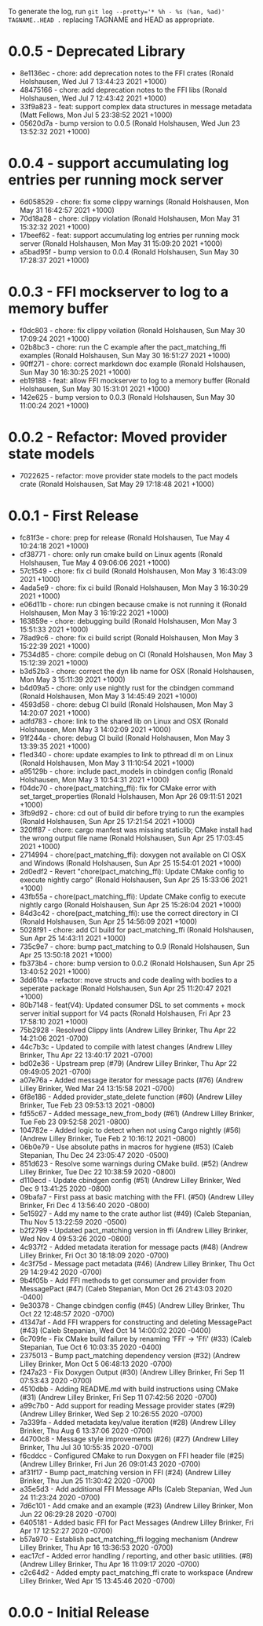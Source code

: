 To generate the log, run `git log --pretty='* %h - %s (%an, %ad)' TAGNAME..HEAD .` replacing TAGNAME and HEAD as appropriate.

# 0.0.5 - Deprecated Library

* 8e1136ec - chore: add deprecation notes to the FFI crates (Ronald Holshausen, Wed Jul 7 13:44:23 2021 +1000)
* 48475166 - chore: add deprecation notes to the FFI libs (Ronald Holshausen, Wed Jul 7 12:43:42 2021 +1000)
* 33f9a823 - feat: support complex data structures in message metadata (Matt Fellows, Mon Jul 5 23:38:52 2021 +1000)
* 05620d7a - bump version to 0.0.5 (Ronald Holshausen, Wed Jun 23 13:52:32 2021 +1000)

# 0.0.4 - support accumulating log entries per running mock server

* 6d058529 - chore: fix some clippy warnings (Ronald Holshausen, Mon May 31 16:42:57 2021 +1000)
* 70d18a28 - chore: clippy violation (Ronald Holshausen, Mon May 31 15:32:32 2021 +1000)
* 17beef62 - feat: support accumulating log entries per running mock server (Ronald Holshausen, Mon May 31 15:09:20 2021 +1000)
* a5bad95f - bump version to 0.0.4 (Ronald Holshausen, Sun May 30 17:28:37 2021 +1000)

# 0.0.3 - FFI mockserver to log to a memory buffer

* f0dc803 - chore: fix clippy voilation (Ronald Holshausen, Sun May 30 17:09:24 2021 +1000)
* 02b8bc3 - chore: run the C example after the pact_matching_ffi examples (Ronald Holshausen, Sun May 30 16:51:27 2021 +1000)
* 90ff271 - chore: correct markdown doc example (Ronald Holshausen, Sun May 30 16:30:25 2021 +1000)
* eb19188 - feat: allow FFI mockserver to log to a memory buffer (Ronald Holshausen, Sun May 30 15:31:01 2021 +1000)
* 142e625 - bump version to 0.0.3 (Ronald Holshausen, Sun May 30 11:00:24 2021 +1000)

# 0.0.2 - Refactor: Moved provider state models

* 7022625 - refactor: move provider state models to the pact models crate (Ronald Holshausen, Sat May 29 17:18:48 2021 +1000)

# 0.0.1 - First Release

* fc81f3e - chore: prep for release (Ronald Holshausen, Tue May 4 10:24:18 2021 +1000)
* cf38771 - chore: only run cmake build on Linux agents (Ronald Holshausen, Tue May 4 09:06:06 2021 +1000)
* 57c1549 - chore: fix ci build (Ronald Holshausen, Mon May 3 16:43:09 2021 +1000)
* 4ada5e9 - chore: fix ci build (Ronald Holshausen, Mon May 3 16:30:29 2021 +1000)
* e06d11b - chore: run cbingen because cmake is not running it (Ronald Holshausen, Mon May 3 16:19:22 2021 +1000)
* 163859e - chore: debugging build (Ronald Holshausen, Mon May 3 15:51:33 2021 +1000)
* 78ad9c6 - chore: fix ci build script (Ronald Holshausen, Mon May 3 15:22:39 2021 +1000)
* 7534d85 - chore: compile debug on CI (Ronald Holshausen, Mon May 3 15:12:39 2021 +1000)
* b3d52b3 - chore: correct the dyn lib name for OSX (Ronald Holshausen, Mon May 3 15:11:39 2021 +1000)
* b4d09a5 - chore: only use nightly rust for the cbindgen command (Ronald Holshausen, Mon May 3 14:45:49 2021 +1000)
* 4593d58 - chore: debug CI build (Ronald Holshausen, Mon May 3 14:20:07 2021 +1000)
* adfd783 - chore: link to the shared lib on Linux and OSX (Ronald Holshausen, Mon May 3 14:02:09 2021 +1000)
* 91f244a - chore: debug CI build (Ronald Holshausen, Mon May 3 13:39:35 2021 +1000)
* f1ed340 - chore: update examples to link to pthread dl m on Linux (Ronald Holshausen, Mon May 3 11:10:54 2021 +1000)
* a95129b - chore: include pact_models in cbindgen config (Ronald Holshausen, Mon May 3 10:54:31 2021 +1000)
* f04dc70 - chore(pact_matching_ffi): fix for CMake error with set_target_properties (Ronald Holshausen, Mon Apr 26 09:11:51 2021 +1000)
* 3fb9d92 - chore: cd out of build dir before trying to run the examples (Ronald Holshausen, Sun Apr 25 17:21:54 2021 +1000)
* 320ff87 - chore: cargo manfest was missing staticlib; CMake install had the wrong output file name (Ronald Holshausen, Sun Apr 25 17:03:45 2021 +1000)
* 2714994 - chore(pact_matching_ffi): doxygen not available on CI OSX and Windows (Ronald Holshausen, Sun Apr 25 15:54:01 2021 +1000)
* 2d0edf2 - Revert "chore(pact_matching_ffi): Update CMake config to execute nightly cargo" (Ronald Holshausen, Sun Apr 25 15:33:06 2021 +1000)
* 43fb55a - chore(pact_matching_ffi): Update CMake config to execute nightly cargo (Ronald Holshausen, Sun Apr 25 15:26:04 2021 +1000)
* 84d3c42 - chore(pact_matching_ffi): use the correct directory in CI (Ronald Holshausen, Sun Apr 25 14:56:09 2021 +1000)
* 5028f91 - chore: add CI build for pact_matching_ffi (Ronald Holshausen, Sun Apr 25 14:43:11 2021 +1000)
* 735c9e7 - chore: bump pact_matching to 0.9 (Ronald Holshausen, Sun Apr 25 13:50:18 2021 +1000)
* fb373b4 - chore: bump version to 0.0.2 (Ronald Holshausen, Sun Apr 25 13:40:52 2021 +1000)
* 3dd610a - refactor: move structs and code dealing with bodies to a seperate package (Ronald Holshausen, Sun Apr 25 11:20:47 2021 +1000)
* 80b7148 - feat(V4): Updated consumer DSL to set comments + mock server initial support for V4 pacts (Ronald Holshausen, Fri Apr 23 17:58:10 2021 +1000)
* 75b2928 - Resolved Clippy lints (Andrew Lilley Brinker, Thu Apr 22 14:21:06 2021 -0700)
* 44c7b3c - Updated to compile with latest changes (Andrew Lilley Brinker, Thu Apr 22 13:40:17 2021 -0700)
* bd02e36 - Upstream prep (#79) (Andrew Lilley Brinker, Thu Apr 22 09:49:05 2021 -0700)
* a07e76a - Added message iterator for message pacts (#76) (Andrew Lilley Brinker, Wed Mar 24 13:15:58 2021 -0700)
* 6f8e186 - Added provider_state_delete function (#60) (Andrew Lilley Brinker, Tue Feb 23 09:53:13 2021 -0800)
* fd55c67 - Added message_new_from_body (#61) (Andrew Lilley Brinker, Tue Feb 23 09:52:58 2021 -0800)
* 104782e - Added logic to detect when not using Cargo nightly (#56) (Andrew Lilley Brinker, Tue Feb 2 10:16:12 2021 -0800)
* 06b0e79 - Use absolute paths in macros for hygiene (#53) (Caleb Stepanian, Thu Dec 24 23:05:47 2020 -0500)
* 851d623 - Resolve some warnings during CMake build. (#52) (Andrew Lilley Brinker, Tue Dec 22 10:38:59 2020 -0800)
* d110ecd - Update cbindgen config (#51) (Andrew Lilley Brinker, Wed Dec 9 13:41:25 2020 -0800)
* 09bafa7 - First pass at basic matching with the FFI. (#50) (Andrew Lilley Brinker, Fri Dec 4 13:56:40 2020 -0800)
* 5e15927 - Add my name to the crate author list (#49) (Caleb Stepanian, Thu Nov 5 13:22:59 2020 -0500)
* b2f2799 - Updated pact_matching version in ffi (Andrew Lilley Brinker, Wed Nov 4 09:53:26 2020 -0800)
* 4c937f2 - Added metadata iteration for message pacts (#48) (Andrew Lilley Brinker, Fri Oct 30 18:18:09 2020 -0700)
* 4c3f75d - Message pact metadata (#46) (Andrew Lilley Brinker, Thu Oct 29 14:29:42 2020 -0700)
* 9b4f05b - Add FFI methods to get consumer and provider from MessagePact (#47) (Caleb Stepanian, Mon Oct 26 21:43:03 2020 -0400)
* 9e30378 - Change cbindgen config (#45) (Andrew Lilley Brinker, Thu Oct 22 12:48:57 2020 -0700)
* 41347af - Add FFI wrappers for constructing and deleting MessagePact (#43) (Caleb Stepanian, Wed Oct 14 14:00:02 2020 -0400)
* 6c709fe - Fix CMake build failure by renaming 'FFI' -> 'Ffi' (#33) (Caleb Stepanian, Tue Oct 6 10:03:35 2020 -0400)
* 2375013 - Bump pact_matching dependency version (#32) (Andrew Lilley Brinker, Mon Oct 5 06:48:13 2020 -0700)
* f247a23 - Fix Doxygen Output (#30) (Andrew Lilley Brinker, Fri Sep 11 07:53:43 2020 -0700)
* 4510dbb - Adding README.md with build instructions using CMake (#31) (Andrew Lilley Brinker, Fri Sep 11 07:42:56 2020 -0700)
* a99c7b0 - Add support for reading Message provider states (#29) (Andrew Lilley Brinker, Wed Sep 2 10:26:55 2020 -0700)
* 7a339fa - Added metadata key/value iteration (#28) (Andrew Lilley Brinker, Thu Aug 6 13:37:06 2020 -0700)
* 44700c8 - Message style improvements (#26) (#27) (Andrew Lilley Brinker, Thu Jul 30 10:55:35 2020 -0700)
* f6cddcc - Configured CMake to run Doxygen on FFI header file (#25) (Andrew Lilley Brinker, Fri Jun 26 09:01:43 2020 -0700)
* af31f17 - Bump pact_matching version in FFI (#24) (Andrew Lilley Brinker, Thu Jun 25 11:30:42 2020 -0700)
* a35e5d3 - Add additional FFI Message APIs (Caleb Stepanian, Wed Jun 24 11:23:24 2020 -0700)
* 7d6c101 - Add cmake and an example (#23) (Andrew Lilley Brinker, Mon Jun 22 06:29:28 2020 -0700)
* 6405181 - Added basic FFI for Pact Messages (Andrew Lilley Brinker, Fri Apr 17 12:52:27 2020 -0700)
* b57a970 - Establish pact_matching_ffi logging mechanism (Andrew Lilley Brinker, Thu Apr 16 13:36:53 2020 -0700)
* eac17cf - Added error handling / reporting, and other basic utilities. (#8) (Andrew Lilley Brinker, Thu Apr 16 11:09:17 2020 -0700)
* c2c64d2 - Added empty pact_matching_ffi crate to workspace (Andrew Lilley Brinker, Wed Apr 15 13:45:46 2020 -0700)

# 0.0.0 - Initial Release
